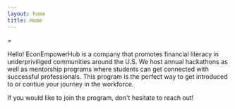 ```yaml
---
layout: home
title: Home
---
```

=

Hello! EconEmpowerHub is a company that promotes financial literacy in underpriviliged communities around the U.S. We
host annual hackathons as well as mentorship programs where students can get connected with successful professionals. This
program is the perfect way to get introduced to or contiue your journey in the workforce.

If you would like to join the program, don't hesitate to reach out!
